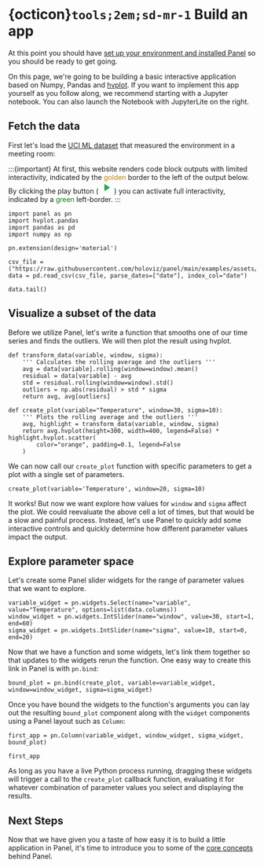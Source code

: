 # {octicon}`tools;2em;sd-mr-1` Build an app

At this point you should have [set up your environment and installed Panel](installation.md) so you should be ready to get going.

On this page, we're going to be building a basic interactive application based on Numpy, Pandas and [hvplot](https://hvplot.holoviz.org/). If you want to implement this app yourself as you follow along, we recommend starting with a Jupyter notebook. You can also launch the Notebook with JupyterLite on the right.

## Fetch the data

First let's load the [UCI ML dataset](http://archive.ics.uci.edu/ml/datasets/Occupancy+Detection+) that measured the environment in a meeting room:

:::{important}
At first, this website renders code block outputs with limited interactivity, indicated by the <font color="darkgoldenrod">golden</font> border to the left of the output below. By clicking the play button (<svg class="pyodide-run-icon" style="width:32px;height:25px" viewBox="0 0 24 24"> <path stroke="none" fill="#28a745" d="M8,5.14V19.14L19,12.14L8,5.14Z"></path> </svg>) you can activate full interactivity, indicated by a <font color="green">green</font> left-border.
:::

```{pyodide}
import panel as pn
import hvplot.pandas
import pandas as pd
import numpy as np

pn.extension(design='material')

csv_file = ("https://raw.githubusercontent.com/holoviz/panel/main/examples/assets/occupancy.csv")
data = pd.read_csv(csv_file, parse_dates=["date"], index_col="date")

data.tail()
```

## Visualize a subset of the data

Before we utilize Panel, let's write a function that smooths one of our time series and finds the outliers. We will then plot the result using hvplot.

```{pyodide}
def transform_data(variable, window, sigma):
    ''' Calculates the rolling average and the outliers '''
    avg = data[variable].rolling(window=window).mean()
    residual = data[variable] - avg
    std = residual.rolling(window=window).std()
    outliers = np.abs(residual) > std * sigma
    return avg, avg[outliers]

def create_plot(variable="Temperature", window=30, sigma=10):
    ''' Plots the rolling average and the outliers '''
    avg, highlight = transform_data(variable, window, sigma)
    return avg.hvplot(height=300, width=400, legend=False) * highlight.hvplot.scatter(
        color="orange", padding=0.1, legend=False
    )
```

We can now call our `create_plot` function with specific parameters to get a plot with a single set of parameters.

```{pyodide}
create_plot(variable='Temperature', window=20, sigma=10)
```

It works! But now we want explore how values for `window` and `sigma` affect the plot. We could reevaluate the above cell a lot of times, but that would be a slow and painful process. Instead, let's use Panel to quickly add some interactive controls and quickly determine how different parameter values impact the output.

## Explore parameter space

Let's create some Panel slider widgets for the range of parameter values that we want to explore.

```{pyodide}
variable_widget = pn.widgets.Select(name="variable", value="Temperature", options=list(data.columns))
window_widget = pn.widgets.IntSlider(name="window", value=30, start=1, end=60)
sigma_widget = pn.widgets.IntSlider(name="sigma", value=10, start=0, end=20)
```

Now that we have a function and some widgets, let's link them together so that updates to the widgets rerun the function. One easy way to create this link in Panel is with `pn.bind`:

```{pyodide}
bound_plot = pn.bind(create_plot, variable=variable_widget, window=window_widget, sigma=sigma_widget)
```

Once you have bound the widgets to the function's arguments you can lay out the resulting `bound_plot` component along with the `widget` components using a Panel layout such as `Column`:

```{pyodide}
first_app = pn.Column(variable_widget, window_widget, sigma_widget, bound_plot)

first_app
```

As long as you have a live Python process running, dragging these widgets will trigger a call to the `create_plot` callback function, evaluating it for whatever combination of parameter values you select and displaying the results.

## Next Steps

Now that we have given you a taste of how easy it is to build a little application in Panel, it's time to introduce you to some of the [core concepts](core_concepts.md) behind Panel.
